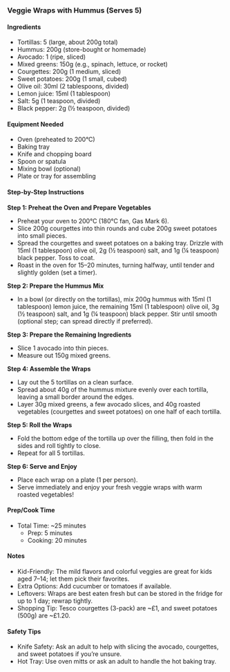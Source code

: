 ### Veggie Wraps with Hummus (Serves 5)

#### Ingredients
- Tortillas: 5 (large, about 200g total)
- Hummus: 200g (store-bought or homemade)
- Avocado: 1 (ripe, sliced)
- Mixed greens: 150g (e.g., spinach, lettuce, or rocket)
- Courgettes: 200g (1 medium, sliced)
- Sweet potatoes: 200g (1 small, cubed)
- Olive oil: 30ml (2 tablespoons, divided)
- Lemon juice: 15ml (1 tablespoon)
- Salt: 5g (1 teaspoon, divided)
- Black pepper: 2g (½ teaspoon, divided)

#### Equipment Needed
- Oven (preheated to 200°C)
- Baking tray
- Knife and chopping board
- Spoon or spatula
- Mixing bowl (optional)
- Plate or tray for assembling

#### Step-by-Step Instructions

**Step 1: Preheat the Oven and Prepare Vegetables**  
- Preheat your oven to 200°C (180°C fan, Gas Mark 6).  
- Slice 200g courgettes into thin rounds and cube 200g sweet potatoes into small pieces.  
- Spread the courgettes and sweet potatoes on a baking tray. Drizzle with 15ml (1 tablespoon) olive oil, 2g (½ teaspoon) salt, and 1g (¼ teaspoon) black pepper. Toss to coat.  
- Roast in the oven for 15–20 minutes, turning halfway, until tender and slightly golden (set a timer).

**Step 2: Prepare the Hummus Mix**  
- In a bowl (or directly on the tortillas), mix 200g hummus with 15ml (1 tablespoon) lemon juice, the remaining 15ml (1 tablespoon) olive oil, 3g (½ teaspoon) salt, and 1g (¼ teaspoon) black pepper. Stir until smooth (optional step; can spread directly if preferred).

**Step 3: Prepare the Remaining Ingredients**  
- Slice 1 avocado into thin pieces.  
- Measure out 150g mixed greens.

**Step 4: Assemble the Wraps**  
- Lay out the 5 tortillas on a clean surface.  
- Spread about 40g of the hummus mixture evenly over each tortilla, leaving a small border around the edges.  
- Layer 30g mixed greens, a few avocado slices, and 40g roasted vegetables (courgettes and sweet potatoes) on one half of each tortilla.

**Step 5: Roll the Wraps**  
- Fold the bottom edge of the tortilla up over the filling, then fold in the sides and roll tightly to close.  
- Repeat for all 5 tortillas.

**Step 6: Serve and Enjoy**  
- Place each wrap on a plate (1 per person).  
- Serve immediately and enjoy your fresh veggie wraps with warm roasted vegetables!

#### Prep/Cook Time
- Total Time: ~25 minutes
  - Prep: 5 minutes
  - Cooking: 20 minutes

#### Notes
- Kid-Friendly: The mild flavors and colorful veggies are great for kids aged 7–14; let them pick their favorites.  
- Extra Options: Add cucumber or tomatoes if available.  
- Leftovers: Wraps are best eaten fresh but can be stored in the fridge for up to 1 day; rewrap tightly.  
- Shopping Tip: Tesco courgettes (3-pack) are ~£1, and sweet potatoes (500g) are ~£1.20.

#### Safety Tips
- Knife Safety: Ask an adult to help with slicing the avocado, courgettes, and sweet potatoes if you’re unsure.  
- Hot Tray: Use oven mitts or ask an adult to handle the hot baking tray.
